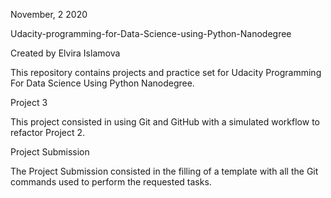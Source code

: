 November, 2 2020



Udacity-programming-for-Data-Science-using-Python-Nanodegree


Created by Elvira Islamova


This repository contains projects and practice set for Udacity Programming For Data Science Using Python Nanodegree.

Project 3

This project consisted in using Git and GitHub with a simulated workflow to refactor Project 2.

Project Submission

The Project Submission consisted in the filling of a template with all the Git commands used to perform the requested tasks.
